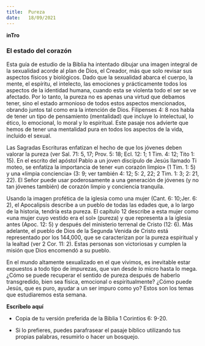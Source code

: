 ```yaml
---
title:  Pureza
date:   18/09/2021
---
```


**inTro**

### El estado del corazón

Esta guía de estudio de la Biblia ha intentado dibujar una imagen integral de la sexualidad acorde al plan de Dios, el Creador, más que solo revisar sus aspectos físicos y biológicos. Dado que la sexualidad abarca el cuerpo, la mente, el espíritu, el intelecto, las emociones y prácticamente todos los aspectos de la identidad humana, cuando esta se violenta todo el ser se ve afectado. Por lo tanto, la pureza no es apenas una virtud que debamos tener, sino el estado armonioso de todos estos aspectos mencionados, obrando juntos tal como era la intención de Dios. Filipenses 4: 8 nos habla de tener un tipo de pensamiento (mentalidad) que incluye lo intelectual, lo ético, lo emocional, lo moral y lo espiritual. Este pasaje nos advierte que hemos de tener una mentalidad pura en todos los aspectos de la vida, incluido el sexual.

Las Sagradas Escrituras enfatizan el hecho de que los jóvenes deben valorar la pureza (ver Sal. 71: 5, 17; Prov. 5: 18; Ecl. 12: 1; 1 Tim. 4: 12; Tito 1: 15). En el escrito del apóstol Pablo a un joven discípulo de Jesús llamado Ti moteo, se enfatiza la importancia de tener «un corazón limpio» (1 Tim. 1: 5) y una «limpia conciencia» (3: 9; ver también 4: 12; 5: 2, 22; 2 Tim. 1: 3; 2: 21, 22). El Señor puede usar poderosamente a una generación de jóvenes (y no tan jóvenes también) de corazón limpio y conciencia tranquila.

Usando la imagen profética de la iglesia como una mujer (Cant. 6: 10;Jer. 6: 2), el Apocalipsis describe a un pueblo de todas las edades que, a lo largo de la historia, tendría esta pureza. El capítulo 12 describe a esta mujer como «una mujer cuyo vestido era el sol» (pureza) y que representa a la iglesia antes (Apoc. 12: 5) y después del ministerio terrenal de Cristo (12: 6). Más adelante, el pueblo de Dios de la Segunda Venida de Cristo está representado por los 144,000, que se caracterizan por la pureza espiritual y la lealtad (ver 2 Cor. 11: 2). Estas personas son victoriosas y cumplen la misión que Dios encomendó a su pueblo.

En el mundo altamente sexualizado en el que vivimos, es inevitable estar expuestos a todo tipo de impurezas, que van desde lo micro hasta lo mega. ¿Cómo se puede recuperar el sentido de pureza después de haberlo transgredido, bien sea física, emocional o espiritualmente? ¿Cómo puede Jesús, que es puro, ayudar a un ser impuro como yo? Estos son los temas que estudiaremos esta semana.

**Escríbelo aquí**

- Copia de tu versión preferida de la Biblia 1 Corintios 6: 9-20.

- Si lo prefieres, puedes parafrasear el pasaje bíblico utilizando tus propias palabras, resumirlo o hacer un bosquejo.
